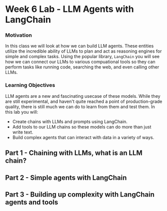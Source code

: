 # Week 6 Lab  - LLM Agents with LangChain

### Motivation
In this class we will look at how we can build LLM agents. These entities utilize the incredible ability of LLMs to plan and act as reasoning engines for simple and complex tasks. Using the popular library, `LangChain` you will see how we can connect our LLMs to various compuational tools so they can perform tasks like running code, searching the web, and even calling other LLMs.

### Learning Objectives
LLM agents are a new and fascinating usecase of these models. While they are still experimental, and haven't quite reached a point of production-grade quality, there is still much we can do to learn from them and test them. In this lab you will:
- Create chains with LLMs and prompts using LangChain.
- Add tools to our LLM chains so these models can do more than just write text.
- Build complex agents that can interact with data in a variety of ways.


## Part 1 - Chaining with LLMs, what is an LLM chain?

  
## Part 2 - Simple agents with LangChain

  
## Part 3 - Building up complexity with LangChain agents and tools
